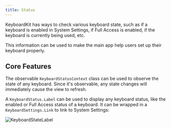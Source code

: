 ```yaml
---
title: Status
---
```


KeyboardKit has ways to check various keyboard state, such as if a keyboard is enabled in System Settings, if Full Access is enabled, if the keyboard is currently being used, etc.

This information can be used to make the main app help users set up their keyboard properly.


## Core Features

The observable ``KeyboardStatusContext`` class can be used to observe the state of any keyboard. Since it's observable, any state changes will immediately cause the view to refresh.

A ``KeyboardStatus.Label`` can be used to display any keyboard status, like the enabled or Full Access status of a keyboard. It can be wrapped in a `KeyboardSettings.Link` to link to System Settings:

![KeyboardStateLabel]({{page.assets}}keyboardstatelabel-350.jpg)
